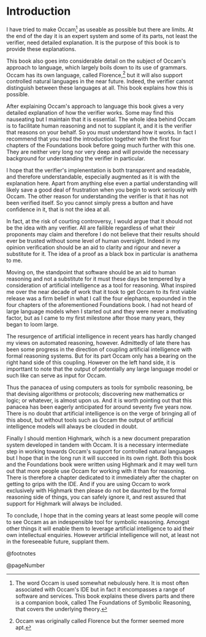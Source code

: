 # Introduction

I have tried to make Occam[^occam] as useable as possible but there are limits.
At the end of the day it is an expert system and some of its parts, not least the verifier, need detailed explanation.
It is the purpose of this book is to provide these explanations.

This book also goes into considerable detail on the subject of Occam's approach to language, which largely boils down to its use of grammars.
Occam has its own language, called Florence,[^florence] but it will also support controlled natural languages in the near future.
Indeed, the verifier cannot distinguish between these languages at all.
This book explains how this is possible.

After explaining Occam's approach to language this book gives a very detailed explanation of how the verifier works.
Some may find this nauseating but I maintain that it is essential.
The whole idea behind Occam is to facilitate human reasoning and not to supplant it, and it is the verifier that reasons on your behalf.
So you must understand how it works.
In fact I recommend that you read the introduction together with the first four chapters of the Foundations book before going much further with this one.
They are neither very long nor very deep and will provide the necessary background for understanding the verifier in particular.

I hope that the verifier's implenentation is both transparent and readable, and therefore understandable, especially augmented as it is with the explanation here.
Apart from anything else even a partial understanding will likely save a good deal of frustration when you begin to work seriously with Occam.
The other reason for understanding the verifier is that it has not been verified itself.
So you cannot simply press a button and have confidence in it, that is not the idea at all.

In fact, at the risk of courting controversy, I would argue that it should not be the idea with any verifier.
All are failible regardless of what their proponents may claim and therefore I do not believe that their results should ever be trusted without some level of human oversight.
Indeed in my opinion verification should be an aid to clarity and rigour and never a substitute for it.
The idea of a proof as a black box in particular is anathema to me.

Moving on, the standpoint that software should be an aid to human reasoning and not a substitute for it must these days be tempered by a consideration of artificial intelligence as a tool for reasoning.
What inspired me over the near decade of work that it took to get Occam to its first viable release was a firm belief in what I call the four elephants, expounded in the four chapters of the aforementioned Foundations book.
I had not heard of large language models when I started out and they were never a motivating factor, but as I came to my first milestone after those many years, they began to loom large.

The resurgence of artificial intelligence in recent years has hardly changed my views on automated reasoning, however.
Admittedly of late there has been some progress in the direction of coupling artificial intelligence with formal reasoning systems.
But for its part Occam only has a bearing on the right hand side of this coupling.
However on the left hand side, it is importtant to note that the output of potentially any large language model or such like can serve as input for Occam.

Thus the panacea of using computers as tools for symbolic reasoning, be that devising algorithms or protocols; discovering new mathematics or logic; or whatever, is almost upon us.
And it is worth pointing out that this panacea has been eagerly anticipated for around seventy five years now.
There is no doubt that artificial intelligence is on the verge of bringing all of this about, but without tools such as Occam the output of artificial intelligence models will always be clouded in doubt.

Finally I should mention Highmark, wihch is a new document preparation system developed in tandem with Occam.
It is a necessary intermediate step in working towards Occam's support for controlled natural languages but I hope that in the long run it will succeed in its own right.
Both this book and the Foundations book were written using Highmark and it may well turn out that more people use Occam for working with it than for reasoning.
There is therefore a chapter dedicated to it immediately after the chapter on getting to grips with the IDE.
And if you are using Occam to work exclusively with Highmark then please do not be daunted by the formal reasoning side of things, you can safely ignore it, and rest assured that support for Highmark will always be included.

To conclude, I hope that in the coming years at least some people will come to see Occam as an indespensible tool for symbolic reasoning.
Amongst other things it will enable them to leverage artificial intelligence to aid their own intellectual enquiries.
However artificial intelligence will not, at least not in the foreseeable future, supplant them.

[^occam]: The word Occam is used somewhat nebulously here.
It is most often associated with Occam's IDE but in fact it encompasses a range of software and services.
This book explains these divers parts and there is a companion book, called The Foundations of Symbolic Reasoning, that covers the underlying theory.

[^florence]: Occam was originally called Florence but the former seemed more apt.

@footnotes

@pageNumber
